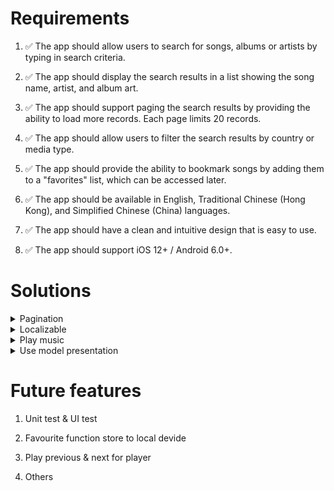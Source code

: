 # Requirements

1. :white_check_mark: The app should allow users to search for songs, albums or artists by typing in search criteria.
2. :white_check_mark: The app should display the search results in a list showing the song name, artist, and album art.

3. :white_check_mark: The app should support paging the search results by providing the ability to load more records. Each page limits 20 records.

4. :white_check_mark: The app should allow users to filter the search results by country or media type.

5. :white_check_mark: The app should provide the ability to bookmark songs by adding them to a "favorites" list, which can be accessed later.

6. :white_check_mark: The app should be available in English, Traditional Chinese (Hong Kong), and Simplified Chinese (China) languages.

7. :white_check_mark: The app should have a clean and intuitive design that is easy to use.

8. :white_check_mark: The app should support iOS 12+ / Android 6.0+.

# Solutions

<details>
<summary>Pagination</summary>

1. Set a limit to get the track from API.

2. Create an array to store new tracks which get from API.

3. When user scroll to the last cell from the track table, it will call the API again and append new tracks to store in the array.

4. If the new API return the array is below the limit, it **WILL NOT** call the API when user scroll to the last cell. It prevents to call the API continuously.

</details>

<details>
<summary>Localizable</summary>

1. Go to the **project page** and **Info** tab.

2. Add the language which you needed in **Localization**. As the project requirement, I added _English_, _Chinese (Hong Kong)_ and _Chinese, Simplified (China)_.

3. Create a string file called `Localizable.string`.

4. Go to the Inspector which in Xcode's right hand side. Tick all the language which you needed. The string file will create the sub-file for each language.

5. Add below code to apply the localizable for each text.

   ```swift
   NSLocalizedString(key, comment: "")
   ```

6. Done :beers:.

</details>

<details>
<summary>Play music</summary>

1. Implement `AVFoundation` to play the music track.

   ```swift
   import AVFoundation
   ```

2. Add `PeriodicTimeObserver` to observe music's duration time and current time.

   ```swift
   self.player.addPeriodicTimeObserver()
   ```

3. Insert the track `AVPlayerItem` in to the player.

   ```swift
   self.player.insert(AVPlayerItem(url: URL(string: previewUrl)!), after: nil)
   ```

4. Play the music.

   ```swift
   self.player.play()
   ```

5. Done :beers:.

</details>

<details>
<summary>Use model presentation</summary>

1. Apply model presentation method to show the player.

2. In modal presentation, there cannot tigger the `viewWillAppear` and `viewDidAppear` function by callback. Therefore, I added observer to observe the dismiss action.

   ```swift
   vcPlay.vm.psDismiss.subscribe(onNext: {
       self.refreshFavourite()
   }).disposed(by: self.vm.disposeBag)
   ```

3. When user clicked **Favourite** button in the player, the track will add into **Favourite**. User can browse the track which can be accessed later on the top of home page.

4. Done :beers:.
</details>

# Future features

1. Unit test & UI test

2. Favourite function store to local devide

3. Play previous & next for player

4. Others
